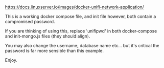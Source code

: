 https://docs.linuxserver.io/images/docker-unifi-network-application/

This is a working docker compose file, and init file however, both contain a compromised password. 

If you are thinking of using this, replace 'unifipwd' in both docker-compose and init-mongo.js files (they should align). 

You may also change the username, database name etc... but it's critical the password is far more sensible than this example. 

Enjoy. 
